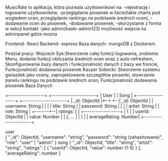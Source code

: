 MusicRate to aplikacja, która pozwala użytkownikowi na:
-rejestrację i logowanie użytkowników,
-przeglądanie piosenek w liście(takie charts pod wzgledem ocen, przeglądanie rankingu na podstawie średnich ocen),
-dodawanie ocen do piosenek,
-dodawanie piosenek,
-skorzystanie z forma w sekcji kontakt
-jako admin(hasło-admin123) mozliwość wejscia na adminpanel gdzie mozna 


Frontend- React
Backend- express
Baza danych- mongoDB z Dockerem.


Podział pracy: 
Wojciech Syk:Stworzenie całej funkcji logowania, zrobienie Menu, dodanie funkcji obliczania średnich ocen wraz z auto-refreshem, Skonfigurowanie bazy danych i funkcjonalność danych z bazy we froncie, Funkcjonalność dodawania piosenek
Kacper Sobecki: Stworzenie systemu gwiazdek jako oceny, zaprojektowanie szczegółów piosenki, stowrzenie panelu rankingu na podstawie średnich ocen, Funkcjonalność dodawania piosenek
Baza Danych

+------------------+              +----------------------+
|     User         |              |        Song          |
+------------------+              +----------------------+
| _id: ObjectId    |<--+       +--| _id: ObjectId        |
| username: String |   |       |  | title: String        |
| password: String |   |       |  | artist: String       |
| role: String     |   +-------+--| ratings: [           |
+------------------+              |   {                  |
                                  |     userId: ObjectId |
                                  |     value: Number    |
                                  |   }, ...             |
                                  | ]                    |
                                  | averageRating: Number|
                                  +----------------------+

user                                                                                                                                          
{
  "_id": ObjectId,
  "username": "string",
  "password": "string (zahashowane)",
  "role": "user" | "admin"
}
song 
{
  "_id": ObjectId,
  "title": "string",
  "artist": "string",
  "ratings": [
    {
      "userId": ObjectId,
      "value": number (1-5)
    }
  ],
  "averageRating": number
}


